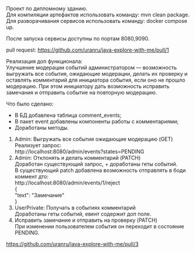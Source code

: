 
Проект по дипломному зданию.  
Для компиляции артефактов использовать команду: mvn clean package.  
Для разворачивания сервисов использовать команду: docker compose up.  

После запуска сервисы доступны по портам 8080,9090.  

pull request:
https://github.com/uranru/java-explore-with-me/pull/1


Реализация доп функционала:  
Улучшение модерации событий администратором — возможность выгружать все события, ожидающие модерации, делать их проверку и оставлять комментарий для инициатора события, если оно не прошло модерацию.
При этом инициатору дать возможность исправить замечания и отправить событие на повторную модерацию.  

Что было сделано:  
- В БД добавлена таблица comment_events;  
- В пакет event добавлены компоненты работы с комментариями;  
- Доработаны методы.  


1. Admin: Выгружать все события ожидающие модерацию (GET)  
   Реализует запрос:  
   http://localhost:8080/admin/events?states=PENDING  
2. Admin: Отклонять и делать комментарий (PATCH)  
   Доработан существующий запрос, + доработаны геты событий.  
   В существующий patch добавлена возможность отправлять в боди коммент дто:    
   http://localhost:8080/admin/events/1/reject  
   {  
   "text": "Замечание"  
   }  
3. UserPrivate: Получать в событиях комментарий  
   Доработаны геты событий, евент содержит доп поле.  
4. Исправить замечание и отправить на проверку (PATCH)  
   При изменении пользователем события он переходит в состояние PENDING.  

https://github.com/uranru/java-explore-with-me/pull/3  


